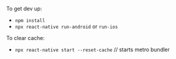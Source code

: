 To get dev up:
- `npm install`
- `npx react-native run-android` or `run-ios`

To clear cache:
- `npx react-native start --reset-cache` // starts metro bundler